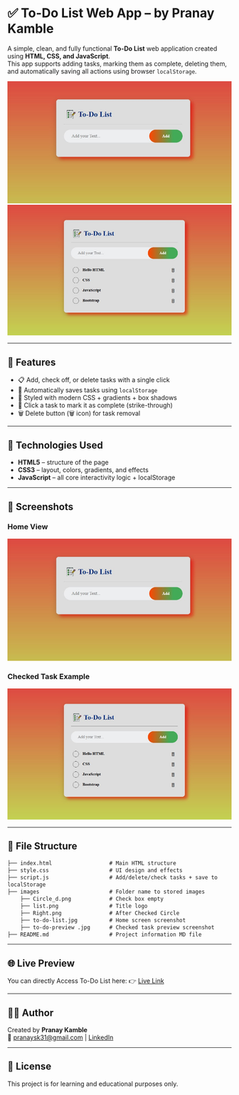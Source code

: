 
# ✅ To-Do List Web App – by Pranay Kamble

A simple, clean, and fully functional **To-Do List** web application created using **HTML, CSS, and JavaScript**.  
This app supports adding tasks, marking them as complete, deleting them, and automatically saving all actions using browser `localStorage`.

![To-Do List Preview](images/to-do-preview.jpg)
![Task Checked Preview](images/to-do-list.jpg) 

---

## 🧠 Features

- 📋 Add, check off, or delete tasks with a single click
- 💾 Automatically saves tasks using `localStorage`
- 🎨 Styled with modern CSS + gradients + box shadows
- 🧠 Click a task to mark it as complete (strike-through)
- 🗑 Delete button (🗑 icon) for task removal

---

## 🚀 Technologies Used

- **HTML5** – structure of the page  
- **CSS3** – layout, colors, gradients, and effects  
- **JavaScript** – all core interactivity logic + localStorage

---

## 📸 Screenshots

### Home View  
![Main UI](images/to-do-preview.jpg)

### Checked Task Example  
![Checked Task](images/to-do-list.jpg)

---

## 📂 File Structure

```
├── index.html                  # Main HTML structure
├── style.css                   # UI design and effects
├── script.js                   # Add/delete/check tasks + save to localStorage
├── images                      # Folder name to stored images
    ├── Circle_d.png            # Check box empty 
    ├── list.png                # Title logo
    ├── Right.png               # After Checked Circle 
    ├── to-do-list.jpg          # Home screen screenshot
    ├── to-do-preview .jpg      # Checked task preview screenshot
├── README.md                   # Project information MD file
```

---
## 🌐 Live Preview

You can directly Access To-Do List here:
👉 [Live Link]( https://pranay-kamble3.github.io/To-Do-List/)

---

## 👨‍💻 Author

Created by **Pranay Kamble**  
📧 pranaysk31@gmail.com | [LinkedIn](https://linkedin.com/in/pranay-kamble-003b1a264)

---

## 📃 License

This project is for learning and educational purposes only.
